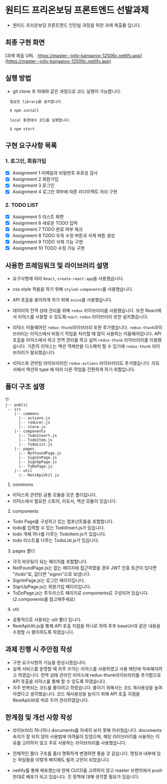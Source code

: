 # 원티드 프리온보딩 프론트엔드 선발과제

- 원티드 프리온보딩 프론트엔드 인턴쉽 과정을 위한 과제 제출물 입니다.

## 최종 구현 화면

[과제 제출 URL : https://master--jolly-kangaroo-12506c.netlify.app](https://master--jolly-kangaroo-12506c.netlify.app)

## 실행 방법

- git clone 후 아래와 같은 과정으로 코드 실행이 가능합니다.

```
  필요한 library를 설치합니다.
  
  $ npm install
  
  local 환경에서 코드를 실행합니다.
  
  $ npm start
```

## 구현 요구사항 목록 

### 1. 로그인, 회원가입
- [X] Assignment 1 이메일과 비밀번호 유효성 검사
- [X] Assignment 2 회원가입
- [X] Assignment 3 로그인
- [X] Assignment 4 로그인 여부에 따른 리다이렉트 처리 구현

### 2. TODO LIST
- [X] Assignment 5 리스트 화면
- [X] Assignment 6 새로운 TODO 입력
- [X] Assignment 7 TODO 완료 여부 체크
- [X] Assignment 8 TODO 우측 수정 버튼과 삭제 버튼 생성
- [X] Assignment 9 TODO 삭제 기능 구현
- [X] Assignment 10 TODO 수정 기능 구현

## 사용한 프레임워크 및 라이브러리 설명

- 요구사항에 따라 <code>React</code>, <code>create-react-app</code>을 사용했습니다.

- css style 적용을 하기 위해 <code>styled-components</code>를 사용했습니다.

- API 호출을 용이하게 하기 위해 <code>axios</code>를 사용했습니다.

- 데이터의 전역 상태 관리를 위해 <code>redux</code> 라이브러리를 사용했습니다. 또한 React에서 리덕스를 사용할 수 있도록<code>react-redux</code> 라이브러리 또한 설치했습니다.

- 리덕스 미들웨어인 <code>redux-thunk</code>라이브러리 또한 추가했습니다. <code>redux-thunk</code>라이브러리는 리덕스에서 비동기 작업을 처리할 때 많이 사용하는 미들웨어입니다. API 호출을 리덕스에서 하고 전역 관리를 하고 싶어 <code>redux-thunk</code> 라이브러리를 이용했습니다. 기존의 리덕스는 액션 객체만을 디스패치 할 수 있기에 <code>redux-thunk</code> 라이브러리가 필요했습니다.

- 리덕스와 관련된 라이브러리인 <code>redux-actions</code> 라이브러리도 추가했습니다. 리듀서에서 액션의 type 에 따라 다른 작업을 간편하게 하기 위함입니다.

## 폴더 구조 설명

```
📦 
|-- public
`-- src
    |-- commons 
      |-- actions.js
      |-- reducer.js 
      |-- store.js
    |-- components
      |-- TodoInsert.js
      |-- TodoItem.js
      |-- TodoList.js
    |-- pages
      |-- NotFoundPage.js
      |-- SignInPage.js
      |-- SignUpPage.js
      |-- ToDoPage.js
    |-- util
      |-- RestApiUtil.js
```

1. commons
- 리덕스와 관련된 공통 모듈을 모은 폴더입니다.
- 리덕스에서 필요한 스토어, 리듀서, 액션 모듈이 있습니다.

2. components 
- Todo Page를 구성하고 있는 컴포넌트들을 포함합니다.
- todo를 입력할 수 있는 TodoInsert.js가 있습니다.
- todo 개체 하나를 다루는 TodoItem.js가 있습니다.
- todo 리스트를 다루는 TodoList.js가 있습니다.

3. pages 폴더
- 각각 라우팅이 되는 페이지를 포함합니다.
- NotFoundPage.js는 없는 페이지에 접근하였을 경우 JWT 인증 토큰이 있다면 "/todo"로, 없다면 "signin"으로 보냅니다.
- SignInPage.js는 로그인 페이지입니다.
- SignUpPage.js는 회원가입 페이지입니다.
- ToDoPage.js는 투두리스트 페이지로 components로 구성되어 있습니다.(2.components를 참고해주세요)

4. util 
- 공통적으로 사용되는 util 폴더 입니다.
- RestApiUtil.js을 통해 API 호출 지점을 하나로 하여 추후 baseUrl과 같은 내용을 수정할 시 평이하도록 하였습니다.



## 과제 진행 시 주안점 작성

- 구현 요구사항의 기능을 완성시켰습니다.
- 실제 서비스를 운영할 때 자주 쓰이는 리덕스를 사용하였고 사용 패턴에 익숙해지려고 하였습니다. 전역 상태 관리인 리덕스에 redux-thunk라이브러리를 추가함으로 API 호출을 리덕스를 통해 할 수 있도록 하였습니다.
- 자주 반복되는 코드를 줄이려고 하였습니다. 줄이기 위해서는 코드 재사용성을 높여야겠다고 생각했습니다. 코드 재사용성을 높이기 위해 API 호출 지점을 RestApiUtil로 따로 두어 관리하였습니다. 


## 한계점 및 개선 사항 작성

- 라이브러리 하나하나 documents를 자세히 보지 못해 아쉬웠습니다. documents 숙지가 잘 되지 않아 사용법에 어려움이 있었으며, 해당 라이브러리를 사용하는 이유를 고려하지 않고 주로 사용하는 라이브러리를 사용했습니다. 

- 전체적인 폴더 구조를 좀더 명확하게 변경하면 좋을 것 같습니다. 명칭과 내부에 있는 파일들을 이렇게 배치해도 될까 고민이 되었습니다. 

- netlify를 통해 배포했는데 현재 CI/CD를 고려하지 않고 master 브랜치에서 push한대로 배포가 되고 있습니다. 깃 정책에 대해 생각할 필요가 있습니다.




